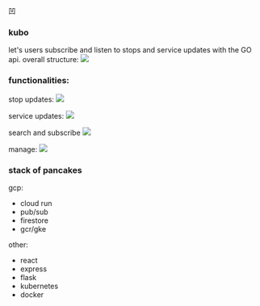 凹

### kubo
let's users subscribe and listen to stops and service updates with the GO api.
overall structure:
<img src="https://i.imgur.com/T7xIN79.png" />

### functionalities:
stop updates:
<img src="https://i.imgur.com/SUKGSfX.png" />

service updates:
<img src="https://i.imgur.com/fiNIqF3.png" />

search and subscribe
<img src="https://i.imgur.com/NY3wKxA.png" />

manage:
<img src="https://i.imgur.com/38APJuK.png" />

### stack of pancakes
gcp:
* cloud run
* pub/sub
* firestore
* gcr/gke

other:
* react
* express
* flask
* kubernetes
* docker


